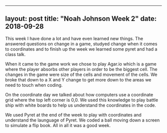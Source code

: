 ---
 layout: post
 title: "Noah Johnson Week 2"
 date: 2018-09-28
 ---
 
 This week I have done a lot and have even learned new things. The answered questions on change in a game, studyed change when it comes to coordinates and to finish up the week we learned some pyret and had a class talk.
 
  When it came to the game work we chose to play Agar.io which is a game where the player absorbs other players in order to be the biggest cell. The changes in the game were size of the cells and movement of the cells. We broke that down to a X and Y change to get more down to the areas we need to touch when coding. 
 
  On the coordinate day we talked about how computers use a coordinate grid where the top left corner is 0,0. We used this knowledge to play battle ship with white boards to help us understand the coordinates in the code. 
  
   We used Pyret at the end of the week to play with coordinates and understand the launguage of Pyret. We coded a ball moving down a screen to simulate a flip book. All in all it was a good week.
